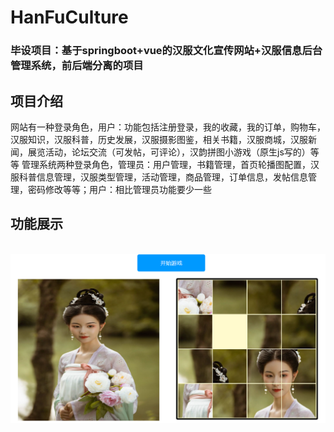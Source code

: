 # HanFuCulture
### 毕设项目：基于springboot+vue的汉服文化宣传网站+汉服信息后台管理系统，前后端分离的项目
## 项目介绍
网站有一种登录角色，用户：功能包括注册登录，我的收藏，我的订单，购物车，汉服知识，汉服科普，历史发展，汉服摄影图鉴，相关书籍，汉服商城，汉服新闻，展览活动，论坛交流（可发帖，可评论），汉韵拼图小游戏（原生js写的）等等 管理系统两种登录角色，管理员：用户管理，书籍管理，首页轮播图配置，汉服科普信息管理，汉服类型管理，活动管理，商品管理，订单信息，发帖信息管理，密码修改等等；用户：相比管理员功能要少一些
## 功能展示
  ![Image text]( https://github.com/tianyuqing9/HanFuCulture/blob/master/%E5%B1%95%E7%A4%BA%E5%9B%BE/0097edf21a51c85cb534ad65c5433e98.png)
